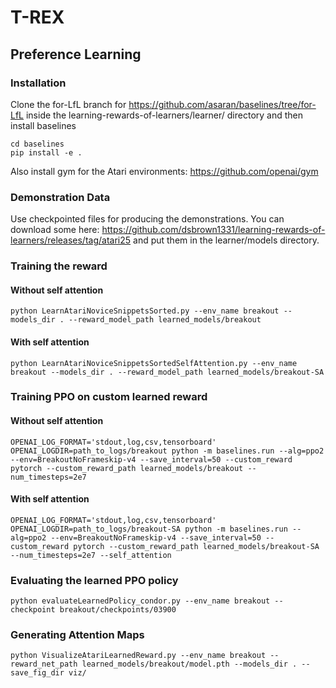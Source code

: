 # T-REX

## Preference Learning

### Installation
Clone the for-LfL branch for https://github.com/asaran/baselines/tree/for-LfL
inside the learning-rewards-of-learners/learner/ directory and then install baselines

```
cd baselines
pip install -e .
```

Also install gym for the Atari environments:
https://github.com/openai/gym

### Demonstration Data
Use checkpointed files for producing the demonstrations. You can download some here: https://github.com/dsbrown1331/learning-rewards-of-learners/releases/tag/atari25 and put them in the learner/models directory. 


### Training the reward 

#### Without self attention
```
python LearnAtariNoviceSnippetsSorted.py --env_name breakout --models_dir . --reward_model_path learned_models/breakout
```

#### With self attention

```
python LearnAtariNoviceSnippetsSortedSelfAttention.py --env_name breakout --models_dir . --reward_model_path learned_models/breakout-SA
```

### Training PPO on custom learned reward 

#### Without self attention


```
OPENAI_LOG_FORMAT='stdout,log,csv,tensorboard' OPENAI_LOGDIR=path_to_logs/breakout python -m baselines.run --alg=ppo2 --env=BreakoutNoFrameskip-v4 --save_interval=50 --custom_reward pytorch --custom_reward_path learned_models/breakout --num_timesteps=2e7 
```

#### With self attention

```
OPENAI_LOG_FORMAT='stdout,log,csv,tensorboard' OPENAI_LOGDIR=path_to_logs/breakout-SA python -m baselines.run --alg=ppo2 --env=BreakoutNoFrameskip-v4 --save_interval=50 --custom_reward pytorch --custom_reward_path learned_models/breakout-SA --num_timesteps=2e7 --self_attention
```

### Evaluating the learned PPO policy 

```
python evaluateLearnedPolicy_condor.py --env_name breakout --checkpoint breakout/checkpoints/03900
```

### Generating Attention Maps
```
python VisualizeAtariLearnedReward.py --env_name breakout --reward_net_path learned_models/breakout/model.pth --models_dir . --save_fig_dir viz/
```

